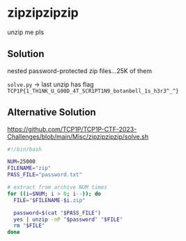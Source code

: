 # zipzipzipzip

unzip me pls

## Solution

nested password-protected zip files...25K of them

`solve.py` -> last unzip has flag `TCP1P{1_TH1NK_U_G00D_4T_SCR1PT1N9_botanbell_1s_h3r3^_^}`

## Alternative Solution

https://github.com/TCP1P/TCP1P-CTF-2023-Challenges/blob/main/Misc/zipzipzipzip/solve.sh

```sh
#!/bin/bash

NUM=25000
FILENAME="zip"
PASS_FILE="password.txt"

# extract from archive NUM times
for ((i=$NUM; i > 0; i--)); do
  FILE="$FILENAME-$i.zip"

  password=$(cat "$PASS_FILE")
  yes | unzip -oP "$password" "$FILE"
  rm "$FILE"
done
```
